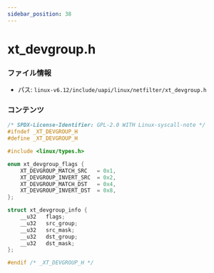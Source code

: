 ```yaml
---
sidebar_position: 38
---
```

# xt_devgroup.h

### ファイル情報

- パス: `linux-v6.12/include/uapi/linux/netfilter/xt_devgroup.h`

### コンテンツ

```h
/* SPDX-License-Identifier: GPL-2.0 WITH Linux-syscall-note */
#ifndef _XT_DEVGROUP_H
#define _XT_DEVGROUP_H

#include <linux/types.h>

enum xt_devgroup_flags {
	XT_DEVGROUP_MATCH_SRC	= 0x1,
	XT_DEVGROUP_INVERT_SRC	= 0x2,
	XT_DEVGROUP_MATCH_DST	= 0x4,
	XT_DEVGROUP_INVERT_DST	= 0x8,
};

struct xt_devgroup_info {
	__u32	flags;
	__u32	src_group;
	__u32	src_mask;
	__u32	dst_group;
	__u32	dst_mask;
};

#endif /* _XT_DEVGROUP_H */

```
